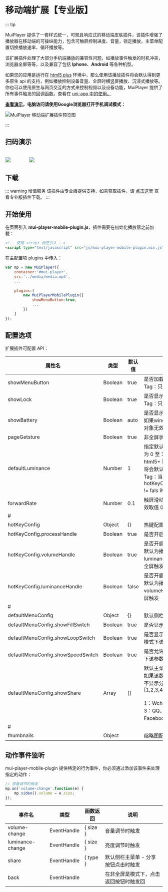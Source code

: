 # 移动端扩展【专业版】

::: tip

MuiPlayer 提供了一套样式统一，可观且响应式的移动端皮肤插件，该插件增强了播放器在移动端的可操纵能力，包含可触屏控制进度、音量，锁定播放，主菜单配置切换播放速率、循环播放等。

该扩展插件处理了大部分手机端播放的兼容性问题，如播放事件触发的时机冲突，浏览器全屏等等，以及兼容了包括 **Iphone**、**Android** 等各种机型。

如果您的应用是运行在 [html5 plus](http://www.html5plus.org/doc/zh_cn/runtime.html) 环境中，那么使用该播放插件将会默认得到更多原生 api 的支持，例如播放控制设备音量、全屏时横竖屏播放、沉浸式播放等。你也可以使用原生与网页交互的方式来控制视频以及设备功能，MuiPlayer 提供了所有事件触发的回调函数。查看在 [uni-app 中的使用。](./uni-app/)

**[查看演示](/zh/demo/)，电脑访问请使用Google浏览器打开手机调试模式：**

<img src="https://muiplayer.oss-cn-shanghai.aliyuncs.com/static/image/mobile_preview.png" class="zoom-custom-imgs" alt="MuiPlayer 移动端扩展插件预览图" />

:::


## 扫码演示
<br/>
<img src="https://muiplayer.oss-cn-shanghai.aliyuncs.com/static/image/browser_view.png" class="zoom-custom-imgs" style="border: 1px solid #eaecef;" />

<div style="width: 50px;display: inline-block;"></div>
<img src="https://muiplayer.oss-cn-shanghai.aliyuncs.com/static/image/app_view.png" class="zoom-custom-imgs" style="border: 1px solid #eaecef;"  />



## 下载

::: warning 增值服务
该插件由专业版提供支持，如需获取插件，请 [点击这里](/zh/joinUs/#专业版插件) 查看专业版插件下载。
:::



## 开始使用


在页面引入 **mui-player-mobile-plugin.js**，插件需要在初始化播放器之前加载：

```html
<!-- 使用 script 标签引入 -->
<script type="text/javascript" src="js/mui-player-mobile-plugin.min.js"></script>
```

在主配置项 plugins 中传入：

```javascript
var mp = new MuiPlayer({
    container:'#mui-player',
    src:'../media/media.mp4',
    ...
    
    plugins:[
        new MuiPlayerMobilePlugin({
            showMenuButton:true,
            ...
        })
    ]
});
```



## 配置选项

扩展插件可配置 API：

| 属性名                            | 类型    | 默认值 | 说明                                                         |
| --------------------------------- | ------- | ------ | ------------------------------------------------------------ |
| showMenuButton                    | Boolean | true   | 是否加载默认的主菜单<br/>Tag：只有在手机横屏状态有效         |
| showLock                          | Boolean | true   | 是否显示播放锁定按钮<br/>Tag：只有在手机横屏状态有效         |
| showBattery                       | Boolean | auto   | 是否显示时间电量，默认为 auto。如果window.navigator.getBattery 对象无效那么不显示，反之显示。 |
| pageGetsture                      | Boolean | true   | 非全屏状态是否开启触屏控制手势                               |
| defaultLuminance                  | Number  | 1      | 指定默认播放器的亮度，取值范围为 0 至 1，默认为 1。如果在 html5+ 环境下，该参数设置无效，将会默认获取当前系统亮度<br/>Tag：当 hotKeyConfig['luminanceHandle'] != fals 时配置有效 |
| forwardRate                       | Number  | 0.1    | 触屏滑动控制视频的进退速率，有效取值 0.1 至 1                |
| #                                 |         |        |                                                              |
| hotKeyConfig                      | Object  | {}     | 热键配置                                                     |
| hotKeyConfig.processHandle        | Boolean | true   | 是否开启左右触屏滑动控制进度                                 |
| hotKeyConfig.volumeHandle         | Boolean | true   | 是否开启上下触屏滑动控制音量，默认为播放器右半屏，如果设置 luminanceHandle = false，那么将全屏触发 |
| hotKeyConfig.luminanceHandle      | Boolean | false  | 是否开启上下触屏滑动控制亮度，默认为播放器左半屏，如果设置 volumeHandle = false，那么将全屏触发 |
| #                                 |         |        |                                                              |
| defaultMenuConfig                 | Object  | {}     | 默认侧栏主菜单配置                                           |
| defaultMenuConfig.showFillSwitch  | Boolean | true   | 是否显示铺满全屏切换按钮                                     |
| defaultMenuConfig.showLoopSwitch  | Boolean | true   | 是否显示循环播放切换按钮，直播模式下该参数无效               |
| defaultMenuConfig.showSpeedSwitch | Boolean | true   | 是否允许切换播放速度，直播模式下该参数无效                   |
| defaultMenuConfig.showShare       | Array   | []     | 默认主菜单配置显示分享的按钮，如果该数组的类型配置个数为零则不显示分享按钮，参数接受：[1,2,3,4,5,6]<br /><br /> 1：Wchat、2：Wchat Moments、3：QQ、4：Twitter、5：Facebook、6：Copy Link |
| #                                 |         |        |                                                              |
| thumbnails                        | Object  |        | 缩略图配置，[参考](./thumbnails/)                            |



## 动作事件监听

mui-player-mobile-plugin 提供特定的行为事件，你必须通过添加该事件来处理指定的动作：

```javascript
// 音量调节时触发
mp.on('volume-change',function(e) {
    mp.video().volume = e.size;
});
```

| 事件名           | 类型        | 函数返回 | 说明                                   |
| ---------------- | ----------- | -------- | -------------------------------------- |
| volume-change    | EventHandle | { size } | 音量调节时触发                         |
| luminance-change | EventHandle | { size } | 亮度调节时触发                         |
| share            | EventHandle | { type } | 默认侧栏主菜单 - 分享按钮点击时触发    |
| back             | EventHandle |          | 在非全屏是模式下，点击返回按钮时触发回 |
